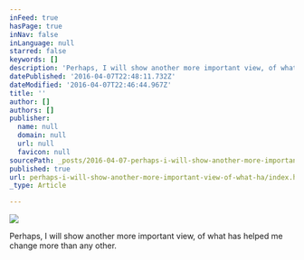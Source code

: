 ```yaml
---
inFeed: true
hasPage: true
inNav: false
inLanguage: null
starred: false
keywords: []
description: 'Perhaps, I will show another more important view, of what has helped me change more than any other.'
datePublished: '2016-04-07T22:48:11.732Z'
dateModified: '2016-04-07T22:46:44.967Z'
title: ''
author: []
authors: []
publisher:
  name: null
  domain: null
  url: null
  favicon: null
sourcePath: _posts/2016-04-07-perhaps-i-will-show-another-more-important-view-of-what-ha.md
published: true
url: perhaps-i-will-show-another-more-important-view-of-what-ha/index.html
_type: Article

---
```

![](https://the-grid-user-content.s3-us-west-2.amazonaws.com/a7a175c1-75cd-4aa0-aee4-d02ae5e7fbcd.jpg)

Perhaps, I will show another more important view, of what has helped me change more than any other.